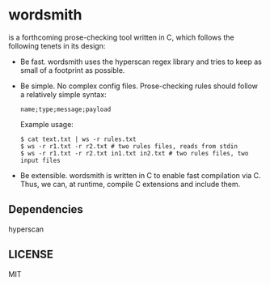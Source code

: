 # wordsmith

is a forthcoming prose-checking tool written in C, which follows the following
tenets in its design:

  - Be fast. wordsmith uses the hyperscan regex library and tries to keep as
    small of a footprint as possible.

  - Be simple. No complex config files. Prose-checking rules should
    follow a relatively simple syntax:

    ```
    name;type;message;payload
    ```

    Example usage:

    ```console
    $ cat text.txt | ws -r rules.txt
    $ ws -r r1.txt -r r2.txt # two rules files, reads from stdin
    $ ws -r r1.txt -r r2.txt in1.txt in2.txt # two rules files, two input files
    ```

  - Be extensible. wordsmith is written in C to enable fast compilation
    via C. Thus, we can, at runtime, compile C extensions and include
    them.

## Dependencies

hyperscan

## LICENSE

MIT
